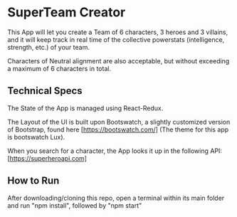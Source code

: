 # SuperTeam Creator

This App will let you create a Team of 6 characters, 3 heroes and 3 villains, and it will keep track in real time of the collective powerstats (intelligence, strength, etc.) of your team.

Characters of Neutral alignment are also acceptable, but without exceeding a maximum of 6 characters in total.

## Technical Specs

The State of the App is managed using React-Redux.

The Layout of the UI is built upon Bootswatch, a slightly customized version of Bootstrap, found here [https://bootswatch.com/] (The theme for this app is bootswatch Lux).

When you search for a character, the App looks it up in the following API: [https://superheroapi.com]

## How to Run

After downloading/cloning this repo, open a terminal within its main folder and run "npm install", followed by "npm start"
